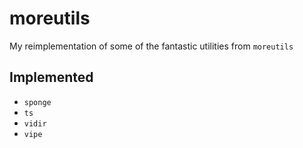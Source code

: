 # moreutils

My reimplementation of some of the fantastic utilities from `moreutils`

## Implemented

* `sponge`
* `ts`
* `vidir`
* `vipe`
